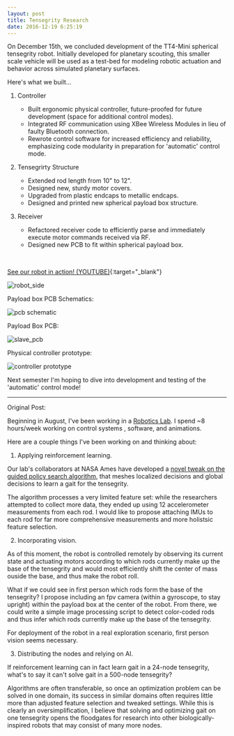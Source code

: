 ```yaml
---
layout: post
title: Tensegrity Research
date: 2016-12-19 6:25:19
---
```



On December 15th, we concluded development of the TT4-Mini spherical tensegrity robot. Initially developed for planetary scouting, this smaller scale vehicle will be used as a test-bed for modeling robotic actuation and behavior across simulated planetary surfaces.



Here's what we built...

1. Controller

    - Built ergonomic physical controller, future-proofed for future development (space for additional control modes).
    - Integrated RF communication using XBee Wireless Modules in lieu of faulty Bluetooth connection.
    - Rewrote control software for increased efficiency and reliability, emphasizing code modularity in preparation for 'automatic' control mode. 

2. Tensegrirty Structure

    - Extended rod length from 10" to 12".
    - Designed new, sturdy motor covers.
    - Upgraded from plastic endcaps to metallic endcaps.
    - Designed and printed new spherical payload box structure.

3. Receiver

    - Refactored receiver code to efficiently parse and immediately execute motor commands received via RF.
    - Designed new PCB to fit within spherical payload box.
  
<br>

[See our robot in action! (YOUTUBE)](https://www.youtube.com/watch?v=1IZeTiKoyLw&vq=hd720){:target="_blank"}


![robot_side](https://raw.githubusercontent.com/rileyedmunds/rileyedmunds.github.io/master/images/tensegrity/sidetable.JPG)

Payload box PCB Schematics:

![pcb schematic](https://raw.githubusercontent.com/rileyedmunds/rileyedmunds.github.io/master/images/tensegrity/schematic.JPG)

Payload Box PCB:

![slave_pcb](https://raw.githubusercontent.com/rileyedmunds/rileyedmunds.github.io/master/images/tensegrity/pcb.JPG)

Physical controller prototype:

![controller prototype](https://raw.githubusercontent.com/rileyedmunds/rileyedmunds.github.io/master/images/tensegrity/controller.JPG)
    
    
Next semester I'm hoping to dive into development and testing of the 'automatic' control mode!

---

Original Post: 

Beginning in August, I've been working in a [Robotics Lab](http://best.berkeley.edu/best-research/best-berkeley-emergent-space-tensegrities-robotics/). I spend ~8 hours/week working on control systems , software, and animations.

Here are a couple things I've been working on and thinking about:


1. Applying reinforcement learning.

Our lab's collaborators at NASA Ames have developed a [novel tweak on the guided policy search algorithm](https://arxiv.org/abs/1609.09049), that meshes localized decisions and global decisions to learn a gait for the tensegrity.

The algorithm processes a very limited feature set: while the researchers attempted to collect more data, they ended up using 12 accelerometer measurements from each rod. I would like to propose attaching IMUs to each rod for far more comprehensive measurements and more holistsic feature selection.

2. Incorporating vision.

As of this moment, the robot is controlled remotely by observing its current state and actuating motors according to which rods currently make up the base of the tensegrity and would most efficiently shift the center of mass ouside the base, and thus make the robot roll.

What if we could see in first person which rods form the base of the tensegrity? I propose including an fpv camera (within a gyroscope, to stay upright) within the payload box at the center of the robot. From there, we could write a simple image processing script to detect color-coded rods and thus infer which rods currently make up the base of the tensegrity.

For deployment of the robot in a real exploration scenario, first person vision seems necessary.

3. Distributing the nodes and relying on AI.

If reinforcement learning can in fact learn gait in a 24-node tensegrity, what's to say it can't solve gait in a 500-node tensegrity? 

Algorithms are often transferable, so once an optimization problem can be solved in one domain, its success in similar domains often requires little more than adjusted feature selection and tweaked settings. While this is clearly an oversimplification, I believe that solving and optimizing gait on one tensegrity opens the floodgates for research into other biologically-inspired robots that may consist of many more nodes.
